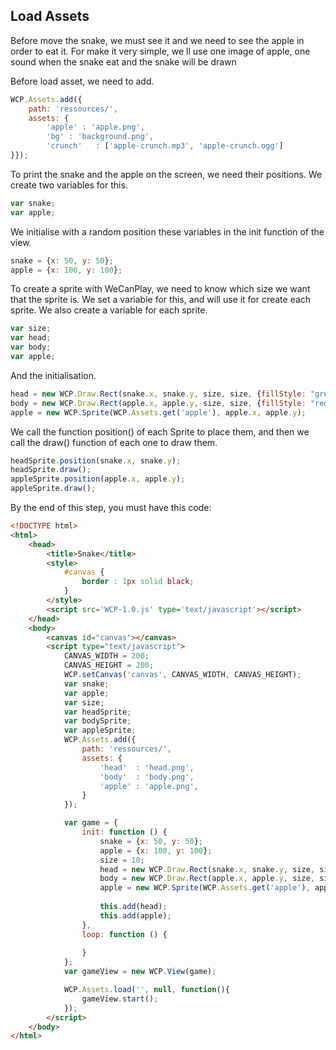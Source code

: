 ## Load Assets

Before move the snake, we must see it and we need to see the apple in order to eat it.
For make it very simple, we ll use one image of apple, one sound when the snake eat and the snake will be drawn

Before load asset, we need to add.

```JavaScript
WCP.Assets.add({
    path: 'ressources/',
    assets: {
        'apple' : 'apple.png',
        'bg' : 'background.png',
        'crunch'   : ['apple-crunch.mp3', 'apple-crunch.ogg']
}});
```

To print the snake and the apple on the screen, we need their positions.
We create two variables for this.

```JavaScript
var snake;
var apple;
```

We initialise with a random position these variables in the init function of the view.

```JavaScript
snake = {x: 50, y: 50};
apple = {x: 100, y: 100};
```

To create a sprite with WeCanPlay, we need to know which size we want that the sprite is.
We set a variable for this, and will use it for create each sprite.
We also create a variable for each sprite.

```JavaScript
var size;
var head;
var body;
var apple;
```

And the initialisation.

```JavaScript
head = new WCP.Draw.Rect(snake.x, snake.y, size, size, {fillStyle: "green"});
body = new WCP.Draw.Rect(apple.x, apple.y, size, size, {fillStyle: "red"});
apple = new WCP.Sprite(WCP.Assets.get('apple'), apple.x, apple.y);
```

We call the function position() of each Sprite to place them, and then we call the draw() function of each one to draw them.

```JavaScript
headSprite.position(snake.x, snake.y);
headSprite.draw();
appleSprite.position(apple.x, apple.y);
appleSprite.draw();
```

By the end of this step, you must have this code:

```Html
<!DOCTYPE html>
<html>
	<head>
		<title>Snake</title>
		<style>
			#canvas {
				border : 1px solid black;
			}
		</style>
		<script src='WCP-1.0.js' type='text/javascript'></script>
	</head>
	<body>
		<canvas id="canvas"></canvas>
		<script type="text/javascript">
			CANVAS_WIDTH = 200;
			CANVAS_HEIGHT = 200;
			WCP.setCanvas('canvas', CANVAS_WIDTH, CANVAS_HEIGHT);
			var snake;
			var apple;
			var size;
            var headSprite;
            var bodySprite;
            var appleSprite;
            WCP.Assets.add({
                path: 'ressources/',
                assets: {
                    'head'  : 'head.png',
                    'body'  : 'body.png',
                    'apple' : 'apple.png',
                }
            });

			var game = {
				init: function () {
					snake = {x: 50, y: 50};
					apple = {x: 100, y: 100};
					size = 10;
					head = new WCP.Draw.Rect(snake.x, snake.y, size, size, {fillStyle: "green"});
					body = new WCP.Draw.Rect(apple.x, apple.y, size, size, {fillStyle: "red"});
					apple = new WCP.Sprite(WCP.Assets.get('apple'), apple.x, apple.y, );
                    
                    this.add(head);
                    this.add(apple);
				},
				loop: function () {
					
				}
			};
			var gameView = new WCP.View(game);

            WCP.Assets.load('', null, function(){
            	gameView.start();
            });
		</script>
	</body>
</html>
```